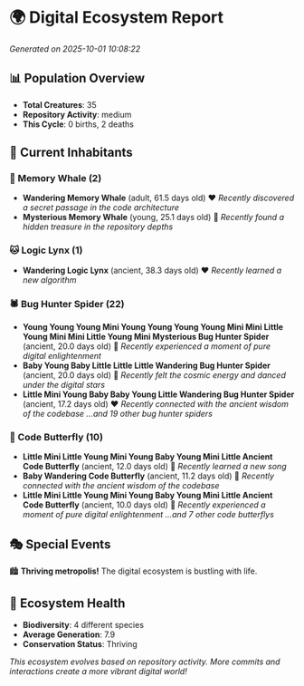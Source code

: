 # 🌍 Digital Ecosystem Report
*Generated on 2025-10-01 10:08:22*

## 📊 Population Overview
- **Total Creatures**: 35
- **Repository Activity**: medium
- **This Cycle**: 0 births, 2 deaths

## 👥 Current Inhabitants

### 🐋 Memory Whale (2)
- **Wandering Memory Whale** (adult, 61.5 days old) ❤️
  *Recently discovered a secret passage in the code architecture*
- **Mysterious Memory Whale** (young, 25.1 days old) 💚
  *Recently found a hidden treasure in the repository depths*

### 🐱 Logic Lynx (1)
- **Wandering Logic Lynx** (ancient, 38.3 days old) ❤️
  *Recently learned a new algorithm*

### 🕷️ Bug Hunter Spider (22)
- **Young Young Young Mini Young Young Young Young Mini Mini Little Young Mini Mini Little Young Mini Mysterious Bug Hunter Spider** (ancient, 20.0 days old) 💛
  *Recently experienced a moment of pure digital enlightenment*
- **Baby Young Baby Little Little Little Wandering Bug Hunter Spider** (ancient, 20.0 days old) 💛
  *Recently felt the cosmic energy and danced under the digital stars*
- **Little Mini Young Baby Baby Young Little Wandering Bug Hunter Spider** (ancient, 17.2 days old) ❤️
  *Recently connected with the ancient wisdom of the codebase*
  *...and 19 other bug hunter spiders*

### 🦋 Code Butterfly (10)
- **Little Mini Little Young Mini Young Baby Young Mini Little Ancient Code Butterfly** (ancient, 12.0 days old) 💛
  *Recently learned a new song*
- **Baby Wandering Code Butterfly** (ancient, 11.2 days old) 💛
  *Recently connected with the ancient wisdom of the codebase*
- **Little Mini Little Young Mini Young Baby Young Mini Little Ancient Code Butterfly** (ancient, 10.0 days old) 💛
  *Recently experienced a moment of pure digital enlightenment*
  *...and 7 other code butterflys*

## 🎭 Special Events

🏙️ **Thriving metropolis!** The digital ecosystem is bustling with life.

## 🔬 Ecosystem Health
- **Biodiversity**: 4 different species
- **Average Generation**: 7.9
- **Conservation Status**: Thriving

*This ecosystem evolves based on repository activity. More commits and interactions create a more vibrant digital world!*
